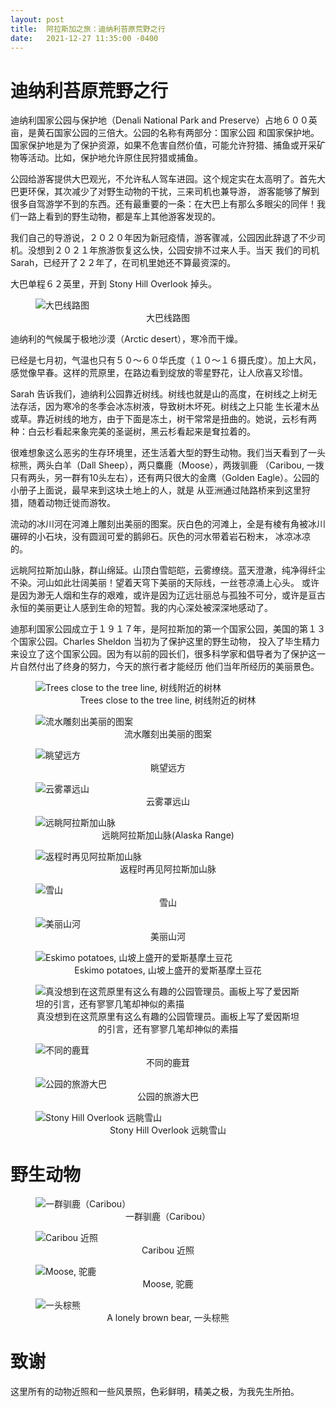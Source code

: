 ```yaml
---
layout: post
title:  阿拉斯加之旅：迪纳利苔原荒野之行
date:   2021-12-27 11:35:00 -0400
---
```


# 迪纳利苔原荒野之行

迪纳利国家公园与保护地（Denali National Park and Preserve）占地６００英亩，是黄石国家公园的三倍大。公园的名称有两部分：国家公园
和国家保护地。国家保护地是为了保护资源，如果不危害自然价值，可能允许狩猎、捕鱼或开采矿物等活动。比如，保护地允许原住民狩猎或捕鱼。

公园给游客提供大巴观光，不允许私人驾车进园。这个规定实在太高明了。首先大巴更环保，其次减少了对野生动物的干扰，三来司机也兼导游，
游客能够了解到很多自驾游学不到的东西。还有最重要的一条：在大巴上有那么多眼尖的同伴！我们一路上看到的野生动物，都是车上其他游客发现的。

我们自己的导游说，２０２０年因为新冠疫情，游客骤减，公园因此辞退了不少司机。没想到２０２１年旅游恢复这么快，公园安排不过来人手。当天
我们的司机Sarah，已经开了２２年了，在司机里她还不算最资深的。

大巴单程６２英里，开到 Stony Hill Overlook 掉头。

<figure>
  <img src="../../../assets/images/Denali/Park-Road-Map_5.jpg" alt="大巴线路图"/>
  <center><figcaption>大巴线路图</figcaption></center>
</figure>


迪纳利的气候属于极地沙漠（Arctic desert），寒冷而干燥。

已经是七月初，气温也只有５０～６０华氏度（１０～１６摄氏度）。加上大风，感觉像早春。这样的荒原里，在路边看到绽放的零星野花，让人欣喜又珍惜。

Sarah 告诉我们，迪纳利公园靠近树线。树线也就是山的高度，在树线之上树无法存活，因为寒冷的冬季会冰冻树液，导致树木坏死。树线之上只能
生长灌木丛或草。靠近树线的地方，由于下面是冻土，树干常常是扭曲的。她说，云杉有两种：白云杉看起来象完美的圣诞树，黑云杉看起来是耷拉着的。

很难想象这么恶劣的生存环境里，还生活着大型的野生动物。我们当天看到了一头棕熊，两头白羊（Dall Sheep），两只麋鹿（Moose），两拨驯鹿
（Caribou, 一拨只有两头，另一群有10头左右），还有两只很大的金鹰（Golden Eagle）。公园的小册子上面说，最早来到这块土地上的人，就是
从亚洲通过陆路桥来到这里狩猎，随着动物迁徙而游牧。

流动的冰川河在河滩上雕刻出美丽的图案。灰白色的河滩上，全是有棱有角被冰川碾碎的小石块，没有圆润可爱的鹅卵石。灰色的河水带着岩石粉末，
冰凉冰凉的。

远眺阿拉斯加山脉，群山绵延。山顶白雪皑皑，云雾缭绕。蓝天澄澈，纯净得纤尘不染。河山如此壮阔美丽！望着天穹下美丽的天际线，一丝苍凉涌上心头。
或许是因为渺无人烟和生存的艰难，或许是因为辽远壮丽总与孤独不可分，或许是亘古永恒的美丽更让人感到生命的短暂。我的内心深处被深深地感动了。

迪那利国家公园成立于１９１７年，是阿拉斯加的第一个国家公园，美国的第１３个国家公园。Charles Sheldon 当初为了保护这里的野生动物，
投入了毕生精力来设立了这个国家公园。因为有以前的园长们，很多科学家和倡导者为了保护这一片自然付出了终身的努力，今天的旅行者才能经历
他们当年所经历的美丽景色。


<figure>
  <img src="../../../assets/images/Denali/SpruceTrees.jpg" alt="Trees close to the tree line, 树线附近的树林"/>
  <center><figcaption>Trees close to the tree line, 树线附近的树林</figcaption></center>
</figure>

<figure>
  <img src="../../../assets/images/Denali/River-01.jpg" alt="流水雕刻出美丽的图案"/>
  <center><figcaption>流水雕刻出美丽的图案</figcaption></center>
</figure>

<figure>
  <img src="../../../assets/images/Denali/River-02.jpg" alt="眺望远方"/>
  <center><figcaption>眺望远方</figcaption></center>
</figure>

<figure>
  <img src="../../../assets/images/Denali/AlaskaRange-03.jpg" alt="云雾罩远山"/>
  <center><figcaption>云雾罩远山</figcaption></center>
</figure>

<figure>
  <img src="../../../assets/images/Denali/AlaskaRange-01.jpg" alt="远眺阿拉斯加山脉"/>
  <center><figcaption>远眺阿拉斯加山脉(Alaska Range)</figcaption></center>
</figure>

<figure>
  <img src="../../../assets/images/Denali/AlaskaRange-04.jpg" alt="返程时再见阿拉斯加山脉"/>
  <center><figcaption>返程时再见阿拉斯加山脉</figcaption></center>
</figure>

<figure>
  <img src="../../../assets/images/Denali/SnowMountain-01.jpg" alt="雪山"/>
  <center><figcaption>雪山</figcaption></center>
</figure>

<figure>
  <img src="../../../assets/images/Denali/River-04.jpg" alt="美丽山河"/>
  <center><figcaption>美丽山河</figcaption></center>
</figure>

<figure>
  <img src="../../../assets/images/Denali/EskimoPotato.jpg" alt="Eskimo potatoes, 山坡上盛开的爱斯基摩土豆花"/>
  <center><figcaption>Eskimo potatoes, 山坡上盛开的爱斯基摩土豆花</figcaption></center>
</figure>

<figure>
  <img src="../../../assets/images/Denali/Toklat.jpg" alt="真没想到在这荒原里有这么有趣的公园管理员。画板上写了爱因斯坦的引言，还有寥寥几笔却神似的素描"/>
  <center><figcaption>真没想到在这荒原里有这么有趣的公园管理员。画板上写了爱因斯坦的引言，还有寥寥几笔却神似的素描</figcaption></center>
</figure>

<figure>
  <img src="../../../assets/images/Denali/River-03.jpg" alt="不同的鹿茸"/>
  <center><figcaption>不同的鹿茸</figcaption></center>
</figure>

<figure>
  <img src="../../../assets/images/Denali/TheTourBus.jpg" alt="公园的旅游大巴"/>
  <center><figcaption>公园的旅游大巴</figcaption></center>
</figure>


<figure>
  <img src="../../../assets/images/Denali/AlaskaRange-02.jpg" alt="Stony Hill Overlook 远眺雪山"/>
  <center><figcaption>Stony Hill Overlook 远眺雪山</figcaption></center>
</figure>

# 野生动物

<figure>
  <img src="../../../assets/images/Denali/Caribou-01.jpg" alt="一群驯鹿（Caribou）"/>
  <center><figcaption>一群驯鹿（Caribou）</figcaption></center>
</figure>

<figure>
  <img src="../../../assets/images/Denali/Caribou-02.jpg" alt="Caribou 近照"/>
  <center><figcaption>Caribou 近照</figcaption></center>
</figure>

<figure>
  <img src="../../../assets/images/Denali/Moose-01.jpg" alt="Moose, 驼鹿"/>
  <center><figcaption>Moose, 驼鹿</figcaption></center>
</figure>

<figure>
  <img src="../../../assets/images/Denali/BrownBear.jpg" alt="一头棕熊"/>
  <center><figcaption>A lonely brown bear, 一头棕熊</figcaption></center>
</figure>

# 致谢

这里所有的动物近照和一些风景照，色彩鲜明，精美之极，为我先生所拍。